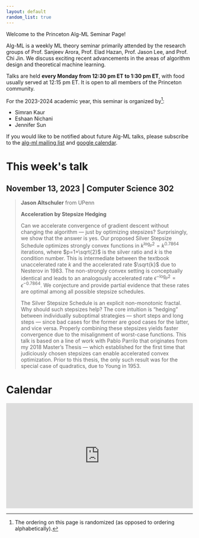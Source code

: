 ```yaml
---
layout: default
random_list: true
---
```


Welcome to the Princeton Alg-ML Seminar Page! 

Alg-ML is a weekly ML theory seminar primarily attended by the research groups of Prof. Sanjeev Arora, Prof. Elad Hazan, Prof. Jason Lee, and Prof. Chi Jin. 
We discuss exciting recent advancements in the areas of algorithm design and theoretical machine learning. 

Talks are held **every Monday from 12:30 pm ET to 1:30 pm ET**, with food usually served at 12:15 pm ET. It is open to all members of the Princeton community. 

For the 2023-2024 academic year, this seminar is organized by[^1]:
<ul id="namesList">
    <li>Simran Kaur</li>
    <li>Eshaan Nichani</li>
    <li>Jennifer Sun</li>
</ul>


If you would like to be notified about future Alg-ML talks, please subscribe to the [alg-ml mailing list](https://lists.cs.princeton.edu/mailman/listinfo/alg-ml-reading-group) and [google calendar](https://calendar.google.com/calendar/u/1?cid=Y185ZWQxMzVmOGMxN2JjZmNhYjAyOTk3ZGU0YTg0YzRhZDkyMjE1NTcwMGRhZjg1YjgzODJjZmUzNTBhNTk0MTQ3QGdyb3VwLmNhbGVuZGFyLmdvb2dsZS5jb20).

# This week's talk
## November 13, 2023 | Computer Science 302

> **Jason Altschuler** from UPenn
>
> **Acceleration by Stepsize Hedging**
>
> Can we accelerate convergence of gradient descent without changing the algorithm — just by optimizing stepsizes? Surprisingly, we show that the answer is yes. Our proposed Silver Stepsize Schedule optimizes strongly convex functions in $k^{\log_p 2} = k^{0.7864}$ iterations, where $p=1+\sqrt{2}$ is the silver ratio and $k$ is the condition number. This is intermediate between the textbook unaccelerated rate $k$ and the accelerated rate $\sqrt{k}$ due to Nesterov in 1983. The non-strongly convex setting is conceptually identical and leads to an analogously accelerated rate $\epsilon^{-\log_p 2} = \epsilon^{-0.7864}$. We conjecture and provide partial evidence that these rates are optimal among all possible stepsize schedules.
> 
> The Silver Stepsize Schedule is an explicit non-monotonic fractal. Why should such stepsizes help? The core intuition is “hedging” between individually suboptimal strategies — short steps and long steps — since bad cases for the former are good cases for the latter, and vice versa. Properly combining these stepsizes yields faster convergence due to the misalignment of worst-case functions. This talk is based on a line of work with Pablo Parrilo that originates from my 2018 Master’s Thesis — which established for the first time that judiciously chosen stepsizes can enable accelerated convex optimization. Prior to this thesis, the only such result was for the special case of quadratics, due to Young in 1953.


# Calendar
<!--<div class="responsive-iframe-container">
    <iframe src="https://calendar.google.com/calendar/embed?src=c_9ed135f8c17bcfcab02997de4a84c4ad922155700daf85b8382cfe350a594147%40group.calendar.google.com&ctz=America%2FNew_York" allowfullscreen></iframe>
</div>-->

<div style="position: relative; overflow: hidden; width: 100%; padding-top: 56.25%;">
    <iframe src="https://calendar.google.com/calendar/embed?src=c_9ed135f8c17bcfcab02997de4a84c4ad922155700daf85b8382cfe350a594147%40group.calendar.google.com&ctz=America%2FNew_York" style="position: absolute; top: 0; left: 0; width: 100%; height: 100%; border: none;" allowfullscreen></iframe>
</div>
<!-- <iframe src="https://calendar.google.com/calendar/embed?src=c_9ed135f8c17bcfcab02997de4a84c4ad922155700daf85b8382cfe350a594147%40group.calendar.google.com&ctz=America%2FNew_York" style="border: 0" width="800" height="600" frameborder="0" scrolling="no"></iframe>
width=device-width -->


[^1]: The ordering on this page is randomized (as opposed to ordering alphabetically).  
